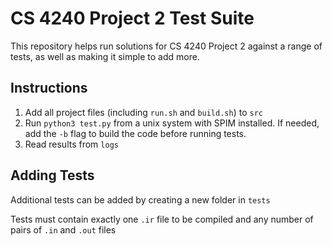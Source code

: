 # CS 4240 Project 2 Test Suite
This repository helps run solutions for CS 4240 Project 2 against a range of tests, as well as making it simple to add more.
## Instructions
1. Add all project files (including `run.sh` and `build.sh`) to `src`
2. Run `python3 test.py` from a unix system with SPIM installed. If needed, add the `-b` flag to build the code before running tests.
3. Read results from `logs`

## Adding Tests
Additional tests can be added by creating a new folder in `tests`

Tests must contain exactly one `.ir` file to be compiled and any number of pairs of `.in` and `.out` files
